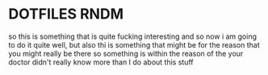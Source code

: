 # DOTFILES RNDM

so this is something that is quite fucking interesting and so now i am going to do it quite well, but also thi is something
that might be for the reason that you might really be there so something is within the reason of the your doctor didn't
really know more than I do about this stuff
